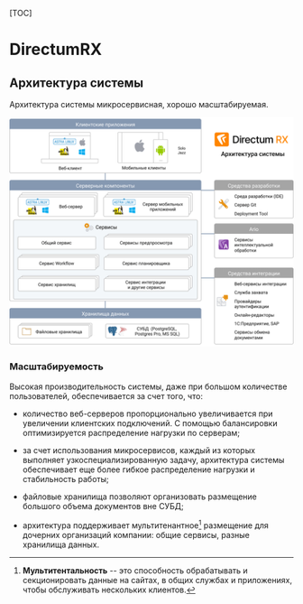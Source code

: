 [TOC]

# DirectumRX

## Архитектура системы

Архитектура системы микросервисная, хорошо масштабируемая.

![Architecture of system](./images/schema_architecture_rx.png "Architecture of Directur RX system`")

### Масштабируемость

Высокая производительность системы, даже при большом количестве пользователей, обеспечивается за счет того, что:

* количество веб-серверов пропорционально увеличивается при увеличении клиентских подключений. С помощью балансировки оптимизируется распределение нагрузки по серверам;

* за счет использования микросервисов, каждый из которых выполняет узкоспециализированную задачу, архитектура системы обеспечивает еще более гибкое распределение нагрузки и стабильность работы;

* файловые хранилища позволяют организовать размещение большого объема документов вне СУБД;

* архитектура поддерживает мультитенантное[^1] размещение для дочерних организаций компании: общие сервисы, разные хранилища данных.


[^1]: **Мультитентальность** -- это способность обрабатывать и секционировать данные на сайтах, в общих службах и приложениях, чтобы обслуживать нескольких клиентов.
